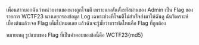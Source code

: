 เพื่อนสาวบอกฉันว่าหน่วยงานของนางถูกโจมตี เพราะนางดันตั้งรหัสผ่านของ Admin เป็น Flag ของรายการ WCTF23 นางเลยกรองข้อมูล Log เฉพาะช่วงที่โจมตีไม่สำเร็จส่งมาให้ฉันดู ฉันวิเคราะห์เบื้องต้นแล้วเจอ Flag เต็มไปหมดเลย แล้วฉันจะรู้มั้ยว่าบรรทัดไหนคือ Flag ที่ถูกต้อง

หมายเหตุ รูปแบบของ Flag ที่เป็นคำตอบของข้อนี้คือ WCTF23{md5}
